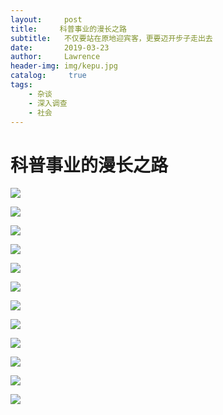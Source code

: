 ```yaml
---
layout:     post
title:     科普事业的漫长之路
subtitle:   不仅要站在原地迎宾客，更要迈开步子走出去
date:       2019-03-23
author:     Lawrence
header-img: img/kepu.jpg
catalog: 	 true
tags:
    - 杂谈
    - 深入调查
    - 社会
---
```

# 科普事业的漫长之路

![](https://lawrence-1251535219.cos.ap-chengdu.myqcloud.com/%E6%96%B0%E5%BB%BA%20DOCX%20%E6%96%87%E6%A1%A3%20(4)/%E6%96%B0%E5%BB%BA%20DOCX%20%E6%96%87%E6%A1%A3%20(4)_01.png?q-sign-algorithm=sha1&q-ak=AKIDaMCTpSFEay9ts26EpzIOOZ5r0cT5LQ3R&q-sign-time=1558188543;1558190343&q-key-time=1558188543;1558190343&q-header-list=&q-url-param-list=&q-signature=83910db4964f4934bc82d5b576c1dd210ca9fe5f&x-cos-security-token=ace9f78bc284739fc37f1c5b3f4552be95bb81bd10001)

![](https://lawrence-1251535219.cos.ap-chengdu.myqcloud.com/%E6%96%B0%E5%BB%BA%20DOCX%20%E6%96%87%E6%A1%A3%20(4)/%E6%96%B0%E5%BB%BA%20DOCX%20%E6%96%87%E6%A1%A3%20(4)_02.png?q-sign-algorithm=sha1&q-ak=AKID6XQrP02xpCXYDQps4cHf4Zis8GHpFoc5&q-sign-time=1558188573;1558190373&q-key-time=1558188573;1558190373&q-header-list=&q-url-param-list=&q-signature=fcab640c38b54ae30b2d1d2d704b2df6b887961d&x-cos-security-token=8d0c0fb61543e9a383c1fc4d007f4b4ea182d53910001)

![](https://lawrence-1251535219.cos.ap-chengdu.myqcloud.com/%E6%96%B0%E5%BB%BA%20DOCX%20%E6%96%87%E6%A1%A3%20(4)/%E6%96%B0%E5%BB%BA%20DOCX%20%E6%96%87%E6%A1%A3%20(4)_03.png?q-sign-algorithm=sha1&q-ak=AKIDOUJ15fiFSXHYVY8mumTAcPdrDO4MD9Z7&q-sign-time=1558188618;1558190418&q-key-time=1558188618;1558190418&q-header-list=&q-url-param-list=&q-signature=7f25b0d65cd24f8c8c5639cb13e64e3f1336a13f&x-cos-security-token=722946ea0cd60c2b3463a910afcda89ee832e2bd10001)

![](https://lawrence-1251535219.cos.ap-chengdu.myqcloud.com/%E6%96%B0%E5%BB%BA%20DOCX%20%E6%96%87%E6%A1%A3%20(4)/%E6%96%B0%E5%BB%BA%20DOCX%20%E6%96%87%E6%A1%A3%20(4)_04.png?q-sign-algorithm=sha1&q-ak=AKIDM2S2UgiPOmuOVVg22X0CdMKOT36wiT53&q-sign-time=1558188640;1558190440&q-key-time=1558188640;1558190440&q-header-list=&q-url-param-list=&q-signature=54d3653fd9cf2cb1664da16a261c722b72fc70e8&x-cos-security-token=2c8dfc2dc6f79ff7c58795a62cbd345c92caa02510001)

![](https://lawrence-1251535219.cos.ap-chengdu.myqcloud.com/%E6%96%B0%E5%BB%BA%20DOCX%20%E6%96%87%E6%A1%A3%20(4)/%E6%96%B0%E5%BB%BA%20DOCX%20%E6%96%87%E6%A1%A3%20(4)_05.png?q-sign-algorithm=sha1&q-ak=AKIDcn5lhrsdJE5X2D3uFem4VEx82eV7ogts&q-sign-time=1558188661;1558190461&q-key-time=1558188661;1558190461&q-header-list=&q-url-param-list=&q-signature=2618919add87fcf0ff7e43ff0cd7d80b270822b3&x-cos-security-token=cb4ee4484f5a0cd17fe9790de76761554ef736a510001)

![](https://lawrence-1251535219.cos.ap-chengdu.myqcloud.com/%E6%96%B0%E5%BB%BA%20DOCX%20%E6%96%87%E6%A1%A3%20(4)/%E6%96%B0%E5%BB%BA%20DOCX%20%E6%96%87%E6%A1%A3%20(4)_06.png?q-sign-algorithm=sha1&q-ak=AKIDCxzFE6dU7aS3tAIsYK4lEL2vFKtP8t1H&q-sign-time=1558188703;1558190503&q-key-time=1558188703;1558190503&q-header-list=&q-url-param-list=&q-signature=28cd9ec41629d873f03df39ee20cafc0db2cff18&x-cos-security-token=cea0319fc89fbe1744b66b9b1ccb67c571c37db910001)

![](https://lawrence-1251535219.cos.ap-chengdu.myqcloud.com/%E6%96%B0%E5%BB%BA%20DOCX%20%E6%96%87%E6%A1%A3%20(4)/%E6%96%B0%E5%BB%BA%20DOCX%20%E6%96%87%E6%A1%A3%20(4)_07.png?q-sign-algorithm=sha1&q-ak=AKIDBHrg3YEEbjpKFtGen57wSml0KnpKHdoR&q-sign-time=1558188722;1558190522&q-key-time=1558188722;1558190522&q-header-list=&q-url-param-list=&q-signature=c62d16a839cb643d62bc25c0a13c85131fc92153&x-cos-security-token=3dcf749bc3f1833756910c478b1048da35fb8c1710001)

![](https://lawrence-1251535219.cos.ap-chengdu.myqcloud.com/%E6%96%B0%E5%BB%BA%20DOCX%20%E6%96%87%E6%A1%A3%20(4)/%E6%96%B0%E5%BB%BA%20DOCX%20%E6%96%87%E6%A1%A3%20(4)_08.png?q-sign-algorithm=sha1&q-ak=AKIDt7s8jHTCSPDf26Jy9vnibES5Hl4ewQ29&q-sign-time=1558188740;1558190540&q-key-time=1558188740;1558190540&q-header-list=&q-url-param-list=&q-signature=e55e56f4c3269f0f4007de269c5f7dd5fe8d8568&x-cos-security-token=a55ff637d9b0bc3d46b6530cfbf948ef81daa02810001)

![](https://lawrence-1251535219.cos.ap-chengdu.myqcloud.com/%E6%96%B0%E5%BB%BA%20DOCX%20%E6%96%87%E6%A1%A3%20(4)/%E6%96%B0%E5%BB%BA%20DOCX%20%E6%96%87%E6%A1%A3%20(4)_09.png?q-sign-algorithm=sha1&q-ak=AKIDTyDBf4WpRL6NVlVxWWwxjlv92kbB6vqv&q-sign-time=1558188763;1558190563&q-key-time=1558188763;1558190563&q-header-list=&q-url-param-list=&q-signature=6d4a037bdb5278161685ea6213a6aed15d1511a1&x-cos-security-token=6b05c791c3b31cde833e76dfd6161a3c632c261c10001)

![](https://lawrence-1251535219.cos.ap-chengdu.myqcloud.com/%E6%96%B0%E5%BB%BA%20DOCX%20%E6%96%87%E6%A1%A3%20(4)/%E6%96%B0%E5%BB%BA%20DOCX%20%E6%96%87%E6%A1%A3%20(4)_10.png?q-sign-algorithm=sha1&q-ak=AKIDpfAe0n1DQI7NbtU7pYr10eG6tdbU756K&q-sign-time=1558188783;1558190583&q-key-time=1558188783;1558190583&q-header-list=&q-url-param-list=&q-signature=636804293cca5ede3b3d348dc337f3cde00f353a&x-cos-security-token=6807b40d5a31f4a9d73b3263980a66d9e5cc6c6b10001)

![](https://lawrence-1251535219.cos.ap-chengdu.myqcloud.com/%E6%96%B0%E5%BB%BA%20DOCX%20%E6%96%87%E6%A1%A3%20(4)/%E6%96%B0%E5%BB%BA%20DOCX%20%E6%96%87%E6%A1%A3%20(4)_11.png?q-sign-algorithm=sha1&q-ak=AKIDG1ZTFU4YNQgkzLAOMxiO2ioNnBsWmE0x&q-sign-time=1558188804;1558190604&q-key-time=1558188804;1558190604&q-header-list=&q-url-param-list=&q-signature=d248045f73de9b0257fe6fe31af26aed144374f2&x-cos-security-token=e03809f997e5a7fa77a9d38616a5daaa78aa9d6e10001)

![](https://lawrence-1251535219.cos.ap-chengdu.myqcloud.com/%E6%96%B0%E5%BB%BA%20DOCX%20%E6%96%87%E6%A1%A3%20(4)/%E6%96%B0%E5%BB%BA%20DOCX%20%E6%96%87%E6%A1%A3%20(4)_12.png?q-sign-algorithm=sha1&q-ak=AKIDYNPtcWXmpuNltp71wBmdvzLsddijtSFP&q-sign-time=1558188824;1558190624&q-key-time=1558188824;1558190624&q-header-list=&q-url-param-list=&q-signature=8c405805b7c92a889bde70fff7e3da1a92552912&x-cos-security-token=e82afc6e27b19fabf6c84dd9fa1570ec960d6ecb10001)